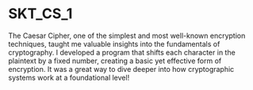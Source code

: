 # SKT_CS_1
The Caesar Cipher, one of the simplest and most well-known encryption techniques, taught me valuable insights into the fundamentals of cryptography. I developed a program that shifts each character in the plaintext by a fixed number, creating a basic yet effective form of encryption. It was a great way to dive deeper into how cryptographic systems work at a foundational level!
